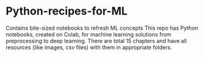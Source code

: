# Python-recipes-for-ML
Contains bite-sized notebooks to refresh ML concepts
This repo has Python notebooks, created on Colab, for machine learning solutions from preprocessing to deep learning.
There are total 15 chapters and have all resources (like images, csv files) with them in appropriate folders.
